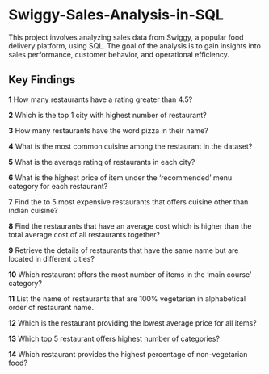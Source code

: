 # Swiggy-Sales-Analysis-in-SQL
This project involves analyzing sales data from Swiggy, a popular food delivery platform, using SQL. The goal of the analysis is to gain insights into sales performance, customer behavior, and operational efficiency.

## Key Findings 
**1** How many restaurants have a rating greater than 4.5?

**2** Which is the top 1 city with highest number of restaurant?

**3** How many restaurants have the word pizza in their name?

**4** What is the most common cuisine among the restaurant in the dataset?

**5** What is the average rating of restaurants in each city?

**6** What is the highest price of item under the ‘recommended’ menu category for each restaurant?

**7** Find the to 5 most expensive restaurants that offers cuisine other than indian cuisine?

**8** Find the restaurants that have an average cost which is higher than the total average cost of all restaurants together?

**9** Retrieve the details of restaurants that have the same name but are located in different cities?

**10** Which restaurant offers the most number of items in the ‘main course’ category?

**11** List the name of restaurants that are 100% vegetarian in alphabetical order of restaurant name.

**12** Which is the restaurant providing the lowest average price for all items?

**13** Which top 5 restaurant offers highest number of categories?

**14** Which restaurant provides the highest percentage of non-vegetarian food?

